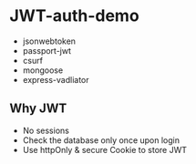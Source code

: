 # JWT-auth-demo

-   jsonwebtoken
-   passport-jwt
-   csurf
-   mongoose
-   express-vadliator

## Why JWT

-   No sessions
-   Check the database only once upon login
-   Use httpOnly & secure Cookie to store JWT
